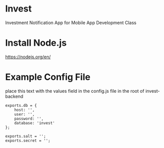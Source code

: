# Invest
Investment Notification App for Mobile App Development Class

# Install Node.js
https://nodejs.org/en/

# Example Config File
place this text with the values field in the config.js file in the root of invest-backend
```
exports.db = {
	host: '',
	user: '',
	password: '',
	database: 'invest'
};

exports.salt = '';
exports.secret = '';
```
